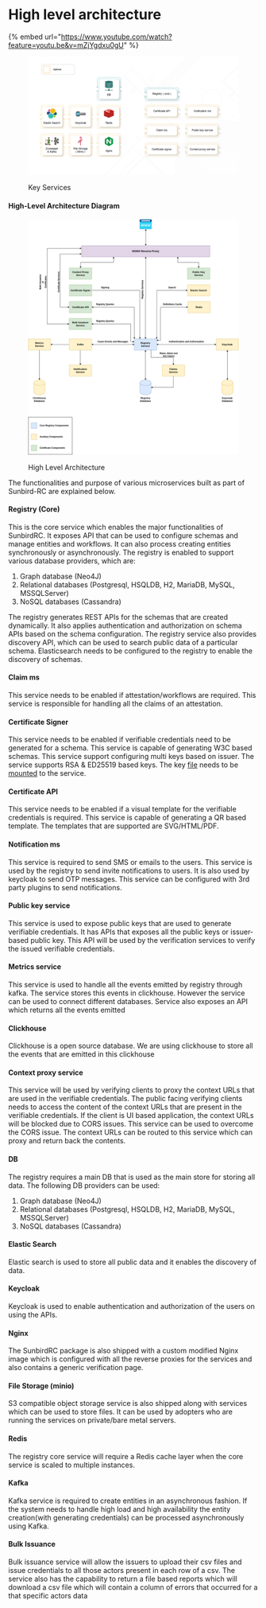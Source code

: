 # High level architecture

{% embed url="https://www.youtube.com/watch?feature=youtu.be&v=mZjYgdxu0gU" %}

<figure><img src="../.gitbook/assets/Artboard 9 (1).png" alt=""><figcaption><p>Key Services</p></figcaption></figure>

#### High-Level Architecture Diagram

<figure><img src="../.gitbook/assets/S-RC Arch (1).png" alt=""><figcaption><p>High Level Architecture</p></figcaption></figure>

The functionalities and purpose of various microservices built as part of Sunbird-RC are explained below.

#### Registry (Core)

This is the core service which enables the major functionalities of SunbirdRC. It exposes API that can be used to configure schemas and manage entities and workflows. It can also process creating entities synchronously or asynchronously.  The registry is enabled to support various database providers, which are:

1. Graph database (Neo4J)
2. Relational databases (Postgresql, HSQLDB, H2, MariaDB, MySQL, MSSQLServer)
3. NoSQL databases (Cassandra)

The registry generates REST APIs for the schemas that are created dynamically. It also applies authentication and authorization on schema APIs based on the schema configuration. The registry service also provides discovery API, which can be used to search public data of a particular schema. Elasticsearch needs to be configured to the registry to enable the discovery of schemas.&#x20;

#### Claim ms

This service needs to be enabled if attestation/workflows are required. This service is responsible for handling all the claims of an attestation.&#x20;

#### Certificate Signer

This service needs to be enabled if verifiable credentials need to be generated for a schema. This service is capable of generating W3C based schemas. This service support configuring multi keys based on issuer. The service supports RSA & ED25519 based keys. The key [file](https://github.com/Sunbird-RC/sunbird-rc-core/blob/main/services/certificate-signer/config.json) needs to be [mounted](https://github.com/Sunbird-RC/sunbird-rc-core/blob/main/docker-compose.yml#L137) to the service.&#x20;

#### Certificate API

This service needs to be enabled if a visual template for the verifiable credentials is required. This service is capable of generating a QR based template. The templates that are supported are SVG/HTML/PDF.&#x20;

#### Notification ms

This service is required to send SMS or emails to the users. This service is used by the registry to send invite notifications to users. It is also used by keycloak to send OTP messages. This service can be configured with 3rd party plugins to send notifications.&#x20;

#### Public key service

This service is used to expose public keys that are used to generate verifiable credentials. It has APIs that exposes all the public keys or issuer-based public key. This API will be used by the verification services to verify the issued verifiable credentials.&#x20;

#### Metrics service

This service is used to handle all the events emitted by registry through kafka. The service stores this events in clickhouse. However the service can be used to connect different databases.  Service also exposes an API which returns all the events emitted

#### Clickhouse

Clickhouse is a open source database. We are using clickhouse to store all the events that are emitted in this clickhouse

#### Context proxy service

This service will be used by verifying clients to proxy the context URLs that are used in the verifiable credentials. The public facing verifying clients needs to access the content of the context URLs that are present in the verifiable credentials. If the client is UI based application, the context URLs will be blocked due to CORS issues. This service can be used to overcome the CORS issue. The context URLs can be routed to this service which can proxy and return back the contents.&#x20;

#### DB

The registry requires a main DB that is used as the main store for storing all data. The following DB providers can be used:&#x20;

1. Graph database (Neo4J)
2. Relational databases (Postgresql, HSQLDB, H2, MariaDB, MySQL, MSSQLServer)
3. NoSQL databases (Cassandra)

#### Elastic Search

Elastic search is used to store all public data and it enables the discovery of data.&#x20;

#### Keycloak

Keycloak is used to enable authentication and authorization of the users on using the APIs.

#### Nginx

The SunbirdRC package is also shipped with a custom modified Nginx image which is configured with all the reverse proxies for the services and also contains a generic verification page. &#x20;

#### File Storage (minio)

S3 compatible object storage service is also shipped along with services which can be used to store files. It can be used by adopters who are running the services on private/bare metal servers.&#x20;

#### Redis

The registry core service will require a Redis cache layer when the core service is scaled to multiple instances. &#x20;

#### Kafka

Kafka service is required to create entities in an asynchronous fashion. If the system needs to handle high load and high availability the entity creation(with generating credentials) can be processed asynchronously using Kafka.&#x20;

#### Bulk Issuance

Bulk issuance service will allow the issuers to upload their csv files and issue credentials to all those actors present in each row of a csv. The service also has the capability to return a file based reports which will download a csv file which will contain a column of errors that occurred for a that specific actors data

